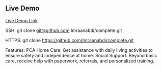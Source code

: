 ## Live Demo
[Live Demo Link](https://complete-ten.vercel.app/contact.html)


SSH:
git clone git@github.com:Imraanabdi/complete.git

HTTPS:
git clone https://github.com/Imraanabdi/complete.git


Features:
PCA Home Care: Get assistance with daily living activities to ensure safety and independence at home.
Social Support: Beyond basic care, receive help with paperwork, referrals, and personalized training.
